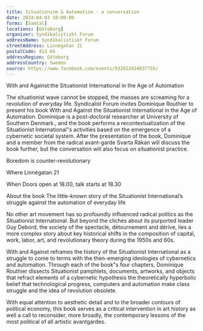 ```yaml
---
title: Situationism & Automation - a conversation
date: 2024-04-03 18:00:00
forms: [Samtal]
locations: [Göteborg]
organizer: Syndikalistiskt Forum
addressName: Syndikalistiskt Forum
streetAddress: Linnégatan 21
postalCode: 413 04
addressRegion: Göteborg
addressCountry: Sweden
source: https://www.facebook.com/events/932822424837755/
---
```

With and Against:the Situationist International in the Age of Automation

The situationist wave cannot be stopped, the masses are screaming for a revolution of everyday life. Syndicalist Forum invites Dominique Routhier to present his book With and Against the Situationist International in the Age of Automation. Dominique is a post-doctoral researcher at University of Southern Denmark., and the book performs a recontextualization of the Situationist International"s activities based on the emergence of a cybernetic societal system. After the presentation of the book, Dominique and a member from the radical avant-garde Svarta Räkan will discuss the book further, but the conversation will also focus on situationist practice. 

Boredom is counter-revolutionary

Where Linnégatan 21

When Doors open at 18.00, talk starts at 18.30

About the book The little-known story of the Situationist International’s struggle against the automation of everyday life

No other art movement has so profoundly influenced radical politics as the Situationist International. But beyond the clichés about its purported leader Guy Debord, the society of the spectacle, détournement and dérive, lies a more complex story about key historical shifts in the composition of capital, work, labor, art, and revolutionary theory during the 1950s and 60s.

With and Against reframes the history of the Situationist International as a struggle to come to terms with the then-emerging ideologies of cybernetics and automation. Through each of the book"s four chapters, Dominique Routhier dissects Situationist pamphlets, documents, artworks, and objects that refract elements of a cybernetic hypothesis the theoretically hyperbolic belief that technological progress, computers and automation make class struggle and the idea of revolution obsolete.

With equal attention to aesthetic detail and to the broader contours of political economy, this book serves as a critical intervention in art history as well a call to reconsider, more broadly, the contemporary lessons of the most political of all artistic avantgardes.
